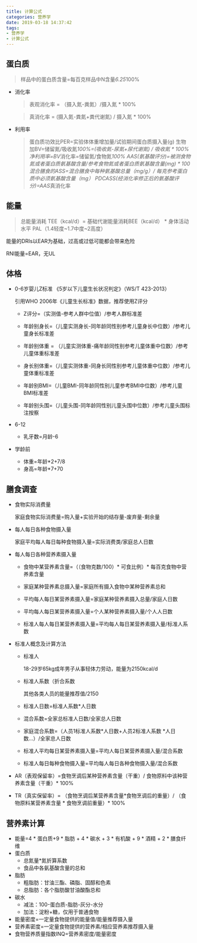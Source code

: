 ```yaml
---
title: 计算公式
categories: 营养学
date: 2019-03-18 14:37:42
tags:
- 营养学
- 计算公式
---
```


## 蛋白质

>  样品中的蛋白质含量=每百克样品中N含量*6.25*100%

- 消化率

    > 表观消化率 = （摄入氮-粪氮）/摄入氮 * 100%

    > 真消化率 = (摄入氮-粪氮+粪代谢氮) / 摄入氮 * 100%

- 利用率

    > 蛋白质功效比PER=实验体体重增加量/试验期间蛋白质摄入量(g)
    > 生物加BV=储留氮/吸收氮*100%=(吸收氮-尿氮+尿代谢氮) / 吸收氮 * 100%
    > 净利用率=BV*消化率=储留氮/食物氮*100%
    > AAS(氨基酸评分)=被测食物氮或者蛋白质氨基酸含量/参考食物氮或者蛋白质氨基酸含量(mg) * 100
    > 混合膳食的ASS=混合膳食中每种氨基酸总量（mg/g）/ 每克参考蛋白质中必须氨基酸含量（mg）
    > PDCASS(经消化率修正后的氨基酸评分)=AAS*真消化率


## 能量

> 总能量消耗 TEE（kcal/d）= 基础代谢能量消耗BEE（kcal/d） * 身体活动水平 PAL（1.4轻度~1.7中度~2高度）

能量的DRIs以EAR为基础，过高或过低可能都会带来危险

RNI能量=EAR，无UL

## 体格
- 0-6岁婴儿Z标准
    《5岁以下儿童生长状况判定》（WS/T 423-2013）

    引用WHO 2006年《儿童生长标准》数据，推荐使用Z评分

    - Z评分=（实测值-参考人群中位值）/参考人群标准差

    - 年龄别身长=（儿童实测身长-同年龄同性别参考儿童身长中位数）/参考儿童身长标准差

    - 年龄别体重 = （儿童实测体重-痛年龄同性别参考儿童体重中位数）/参考儿童体重标准差

    - 身长别体重=（儿童实测体重-同身长同性别参考儿童体重中位数）/参考儿童体重标准差

    - 年龄别BMI=（儿童BMI-同年龄同性别儿童参考BMI中位数）/参考儿童BMI标准差

    - 年龄别头围=（儿童头围-同年龄同性别儿童头围中位数）/参考儿童头围标注按察
- 6-12
    - 乳牙数=月龄-6
- 学龄前
    - 体重=年龄*2+7/8
    - 身高=年龄*7+70


## 膳食调查

- 食物实际消费量

    家庭食物实际消费量=购入量+实验开始的结存量-废弃量-剩余量

- 每人每日各种食物摄入量

    家庭平均每人每日每种食物摄入量=实际消费类/家庭总人日数

- 每人每日各种营养素摄入量

    - 食物中某营养素含量=（（食物克数/100）* 可食比例）* 每百克食物中营养素含量
    - 家庭某种营养素总摄入量=家庭所有摄入食物中某种营养素总和

    - 平均每人每日某营养素摄入量=家庭某种营养素摄入总量/家庭人日数
    - 平均每人每日某营养素摄入量=个人某种营养素摄入量/个人人日数
    - 标准人每人每日某营养素摄入量=平均每人每日某营养素摄入量/标准人系数

- 标准人概念及计算方法

    - 标准人

        18-29岁65kg成年男子从事轻体力劳动，能量为2150kcal/d
    
    - 标准人系数（折合系数

        其他各类人员的能量推荐值/2150

    - 标准人日数=标准人系数*人日数

    - 混合系数=全家总标准人日数/全家总人日数
    - 家庭混合系数=（人员1标准人系数*人日数+人员2标准人系数 *人日数...）/全家总人日数

    - 标准人平均每日某营养素摄入量=平均人每日某营养素摄入量/混合系数
    - 标准人每日每种食物摄入量=平均每人每日各种食物摄入量/混合系数

- AR（表观保留率）=食物烹调后某种营养素含量（干重）/ 食物原料中该种营养素含量（干重）* 100%
- TR（真实保留率）= （食物烹调后某营养素含量*食物烹调后的重量）/ （食物原料某营养素含量 * 食物烹调前重量）\* 100%

## 营养素计算
- 能量=4 * 蛋白质+9 * 脂肪 + 4 * 碳水 + 3 * 有机酸 + 9 * 酒精 + 2 * 膳食纤维
- 蛋白质
    - 总氮量*氮折算系数
    - 食品中各氨基酸含量的总和
- 脂肪
    - 粗脂肪：甘油三酯、磷脂、固醇和色素
    - 总脂肪：各个脂肪酸甘油酸酯总和
- 碳水
    - 减法：100-蛋白质-脂肪-灰分-水分
    - 加法：淀粉+糖，仅用于普通食物
- 能量密度=一定量食物提供的能量值/能量推荐摄入量
- 营养素密度=一定量食物提供的营养素/相应营养素推荐摄入量
- 食物营养质量指数INQ=营养素密度/能量密度